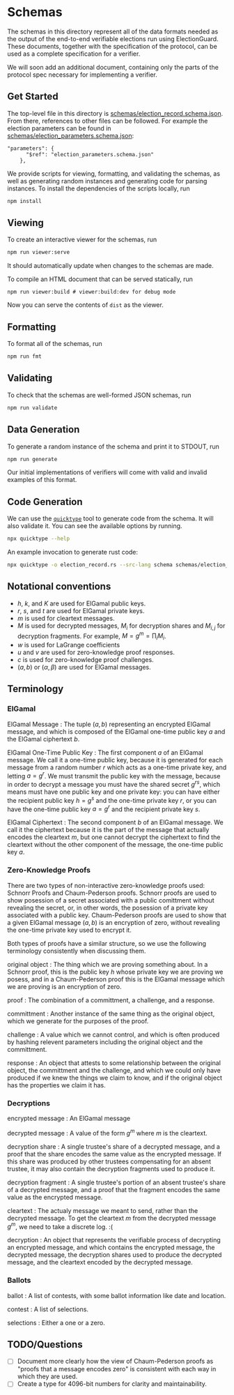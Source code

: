 # Schemas

The schemas in this directory represent all of the data
formats needed as the output of the end-to-end verifiable
elections run using ElectionGuard. These documents,
together with the specification of the protocol, can
be used as a complete specification for a verifier.

We will soon add an additional document, containing
only the parts of the protocol spec necessary for implementing
a verifier.

## Get Started

The top-level file in this directory is
[schemas/election_record.schema.json](schemas/election_record.schema.json).
From there, references to other files can be followed. For example the election
parameters can be found
in [schemas/election_parameters.schema.json](schemas/election_record.schema.json):

```
"parameters": {
      "$ref": "election_parameters.schema.json"
    },
```

We provide scripts for viewing, formatting, and validating the schemas, as well
as generating random instances and generating code for parsing instances. To
install the dependencies of the scripts locally, run
```sh
npm install
```

## Viewing

To create an interactive viewer for the schemas, run
```sh
npm run viewer:serve
```
It should automatically update when changes to the schemas are made.

To compile an HTML document that can be served statically, run
```
npm run viewer:build # viewer:build:dev for debug mode
```
Now you can serve the contents of `dist` as the viewer.

## Formatting

To format all of the schemas, run
```sh
npm run fmt
```

## Validating

To check that the schemas are well-formed JSON schemas, run

```sh
npm run validate
```

## Data Generation

To generate a random instance of the schema and print it to STDOUT, run

```sh
npm run generate
```

Our initial implementations of verifiers will come with
valid and invalid examples of this format.

## Code Generation

We can use the [`quicktype`](https://quicktype.io) tool to generate code
from the schema. It will also validate it. You can see the available options by running.
```sh
npx quicktype --help
```

An example invocation to generate rust code:
```sh
npx quicktype -o election_record.rs --src-lang schema schemas/election_record.schema.json
```

## Notational conventions

- $h$, $k$, and $K$ are used for ElGamal public keys.
- $r$, $s$, and $t$ are used for ElGamal private keys.
- $m$ is used for cleartext messages.
- $M$ is used for decrypted messages, $M_i$ for decryption shares and
  $M_{i,j}$ for decryption fragments. For example, $M = g^m = \prod_i
  M_i$.
- $w$ is used for LaGrange coefficients
- $u$ and $v$ are used for zero-knowledge proof responses.
- $c$ is used for zero-knowledge proof challenges.
- $(a, b)$ or $(\alpha, \beta)$ are used for ElGamal messages.

## Terminology

### ElGamal

ElGamal Message
: The tuple $(a, b)$ representing an encrypted ElGamal message, and
  which is composed of the ElGamal one-time public key $a$ and the
  ElGamal ciphertext $b$.

ElGamal One-Time Public Key
: The first component $a$ of an ElGamal message. We call it a one-time
  public key, because it is generated for each message from a random
  number $r$ which acts as a one-time private key, and letting $a =
  g^r$. We must transmit the public key with the message, because in
  order to decrypt a message you must have the shared secret $g^{rs}$,
  which means must have one public key and one private key:
  you can have either the recipient public key $h = g^s$ and the
  one-time private key $r$, or you can have the one-time public key $a
  = g^r$ and the recipient private key $s$.

ElGamal Ciphertext
: The second component $b$ of an ElGamal message. We call it the
  ciphertext because it is the part of the message that actually
  encodes the cleartext $m$, but one cannot decrypt the ciphertext to
  find the cleartext without the other component of the message, the
  one-time public key $a$.

### Zero-Knowledge Proofs

There are two types of non-interactive zero-knowledge proofs used:
Schnorr Proofs and Chaum-Pederson proofs. Schnorr proofs are used to
show posession of a secret associated with a public comittment without
revealing the secret, or, in other words, the posession of a private
key associated with a public key. Chaum-Pederson proofs are used to
show that a given ElGamal message $(a, b)$ is an encryption of zero,
without revealing the one-time private key used to encrypt it.

Both types of proofs have a similar structure, so we use the following
terminology consistently when discussing them.

original object
: The thing which we are proving something about. In a Schnorr proof,
  this is the public key $h$ whose private key we are proving we
  posess, and in a Chaum-Pederson proof this is the ElGamal message
  which we are proving is an encryption of zero.

proof
: The combination of a committment, a challenge, and a response.

committment
: Another instance of the same thing as the original object, which we
  generate for the purposes of the proof.

challenge
: A value which we cannot control, and which is often produced by
  hashing relevent parameters including the original object and the
  committment.

response
: An object that attests to some relationship between the original
  object, the committment and the challenge, and which we could only
  have produced if we knew the things we claim to know, and if the
  original object has the properties we claim it has.

### Decryptions

encrypted message
: An ElGamal message

decrypted message
: A value of the form $g^m$ where $m$ is the cleartext.

decryption share
: A single trustee's share of a decrypted message, and a proof that
  the share encodes the same value as the encrypted message. If this
  share was produced by other trustees compensating for an absent
  trustee, it may also contain the decryption fragments used to
  produce it.

decryption fragment
: A single trustee's portion of an absent trustee's share of a
  decrypted message, and a proof that the fragment encodes the same
  value as the encrypted message.

cleartext
: The actualy message we meant to send, rather than the decrypted
  message. To get the cleartext $m$ from the decrypted message $g^m$,
  we need to take a discrete log. :(

decryption
: An object that represents the verifiable process of decrypting an
  encrypted message, and which contains the encrypted message, the
  decrypted message, the decryption shares used to produce the
  decrypted message, and the cleartext encoded by the decrypted
  message.

### Ballots

ballot
: A list of contests, with some ballot information like date and location.

contest
: A list of selections.

selections
: Either a one or a zero.

## TODO/Questions

- [ ] Document more clearly how the view of Chaum-Pederson proofs as
      "proofs that a message encodes zero" is consistent with each way
      in which they are used.
- [ ] Create a type for 4096-bit numbers for clarity and maintainability.
